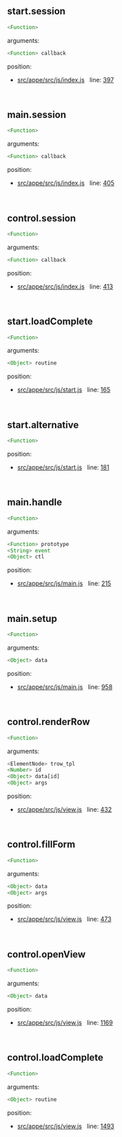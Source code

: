 

## start.session


```js
<Function>
```

arguments: 
```js
<Function> callback
```

position: 
- [src/appe/src/js/index.js](https://github.com/loltgt/appe/blob/master/src/appe/src/js/index.js)   line: [397](https://github.com/loltgt/appe/blob/master/src/appe/src/js/index.js#L397)


 


## main.session


```js
<Function>
```

arguments: 
```js
<Function> callback
```

position: 
- [src/appe/src/js/index.js](https://github.com/loltgt/appe/blob/master/src/appe/src/js/index.js)   line: [405](https://github.com/loltgt/appe/blob/master/src/appe/src/js/index.js#L405)


 


## control.session


```js
<Function>
```

arguments: 
```js
<Function> callback
```

position: 
- [src/appe/src/js/index.js](https://github.com/loltgt/appe/blob/master/src/appe/src/js/index.js)   line: [413](https://github.com/loltgt/appe/blob/master/src/appe/src/js/index.js#L413)


 


## start.loadComplete


```js
<Function>
```

arguments: 
```js
<Object> routine
```

position: 
- [src/appe/src/js/start.js](https://github.com/loltgt/appe/blob/master/src/appe/src/js/start.js)   line: [165](https://github.com/loltgt/appe/blob/master/src/appe/src/js/start.js#L165)


 


## start.alternative


```js
<Function>
```

position: 
- [src/appe/src/js/start.js](https://github.com/loltgt/appe/blob/master/src/appe/src/js/start.js)   line: [181](https://github.com/loltgt/appe/blob/master/src/appe/src/js/start.js#L181)


 


## main.handle


```js
<Function>
```

arguments: 
```js
<Function> prototype
<String> event
<Object> ctl
```

position: 
- [src/appe/src/js/main.js](https://github.com/loltgt/appe/blob/master/src/appe/src/js/main.js)   line: [215](https://github.com/loltgt/appe/blob/master/src/appe/src/js/main.js#L215)


 


## main.setup


```js
<Function>
```

arguments: 
```js
<Object> data
```

position: 
- [src/appe/src/js/main.js](https://github.com/loltgt/appe/blob/master/src/appe/src/js/main.js)   line: [958](https://github.com/loltgt/appe/blob/master/src/appe/src/js/main.js#L958)


 


## control.renderRow


```js
<Function>
```

arguments: 
```js
<ElementNode> trow_tpl
<Number> id
<Object> data[id]
<Object> args
```

position: 
- [src/appe/src/js/view.js](https://github.com/loltgt/appe/blob/master/src/appe/src/js/view.js)   line: [432](https://github.com/loltgt/appe/blob/master/src/appe/src/js/view.js#L432)


 


## control.fillForm


```js
<Function>
```

arguments: 
```js
<Object> data
<Object> args
```

position: 
- [src/appe/src/js/view.js](https://github.com/loltgt/appe/blob/master/src/appe/src/js/view.js)   line: [473](https://github.com/loltgt/appe/blob/master/src/appe/src/js/view.js#L473)


 


## control.openView


```js
<Function>
```

arguments: 
```js
<Object> data
```

position: 
- [src/appe/src/js/view.js](https://github.com/loltgt/appe/blob/master/src/appe/src/js/view.js)   line: [1169](https://github.com/loltgt/appe/blob/master/src/appe/src/js/view.js#L1169)


 


## control.loadComplete


```js
<Function>
```

arguments: 
```js
<Object> routine
```

position: 
- [src/appe/src/js/view.js](https://github.com/loltgt/appe/blob/master/src/appe/src/js/view.js)   line: [1493](https://github.com/loltgt/appe/blob/master/src/appe/src/js/view.js#L1493)


 


